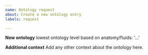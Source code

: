 ```yaml
---
name: Ontology request 
about: Create a new ontology entry 
labels: request

---
```

**New ontology**
lowest ontology level based on anatomy/fluids: '...'


**Additional context**
Add any other context about the ontology here.
